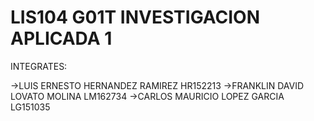# LIS104 G01T INVESTIGACION APLICADA 1

INTEGRATES:

->LUIS ERNESTO HERNANDEZ RAMIREZ HR152213
->FRANKLIN DAVID LOVATO MOLINA LM162734 
->CARLOS MAURICIO LOPEZ GARCIA LG151035
